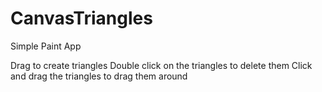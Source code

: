 # CanvasTriangles
Simple Paint App

Drag to create triangles
Double click on the triangles to delete them
Click and drag the triangles to drag them around
